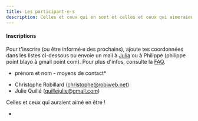 ```yaml
---
title: Les participant·e·s
description: Celles et ceux qui en sont et celles et ceux qui aimeraient en être !
---
```


#### Inscriptions

Pour t'inscrire (ou être informé·e des prochains), ajoute tes coordonnées dans les listes ci-dessous ou envoie un mail à [Julia](julia.barbelane@gmail.com) ou à Philippe (philippe point blayo à gmail point com). Pour plus d'infos, consulte la [FAQ](http://walkingdev.fr/#walkingdev/cnv/blob/master/v-75/faq.md).

* prénom et nom - moyens de contact*

- Christophe Robillard (christophe@robiweb.net)
- Julie Quillé (quillejulie@gmail.com)

Celles et ceux qui auraient aimé en être !

- 
